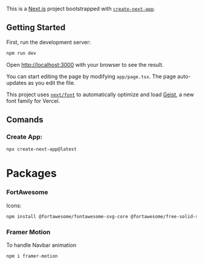 This is a [Next.js](https://nextjs.org) project bootstrapped with [`create-next-app`](https://nextjs.org/docs/app/api-reference/cli/create-next-app).

## Getting Started

First, run the development server:

```bash
npm run dev
```

Open [http://localhost:3000](http://localhost:3000) with your browser to see the result.

You can start editing the page by modifying `app/page.tsx`. The page auto-updates as you edit the file.

This project uses [`next/font`](https://nextjs.org/docs/app/building-your-application/optimizing/fonts) to automatically optimize and load [Geist](https://vercel.com/font), a new font family for Vercel.

## Comands

### Create App:

```bash
npx create-next-app@latest
```

# Packages

### FortAwesome

Icons:

```bash
npm install @fortawesome/fontawesome-svg-core @fortawesome/free-solid-svg-icons @fortawesome/react-fontawesome
```

### Framer Motion

To handle Navbar animation

```bash
npm i framer-motion
```
